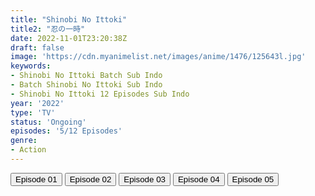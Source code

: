 ```yaml
---
title: "Shinobi No Ittoki"
title2: "忍の一時"
date: 2022-11-01T23:20:38Z
draft: false
image: 'https://cdn.myanimelist.net/images/anime/1476/125643l.jpg'
keywords:
- Shinobi No Ittoki Batch Sub Indo
- Batch Shinobi No Ittoki Sub Indo
- Shinobi No Ittoki 12 Episodes Sub Indo
year: '2022'
type: 'TV'
status: 'Ongoing'
episodes: '5/12 Episodes'
genre:
- Action
---
```


<div class="d-g gg-5 gtc-r ai-c">
<button onclick="window.open('?arc=aWc3rDhN0w_20221005/1/MP4/Kuramanime-SNBITK-01-480p-Huntersekai','_blank')">Episode 01</button>
<button onclick="window.open('?arc=RCZ9OE8WtV_20221011/2/MP4/Kuramanime-SNBITK-02-480p-Huntersekai','_blank')">Episode 02</button>
<button onclick="window.open('?arc=DRsvswlWDk_20221018/3/MP4/Kuramanime-SNBITK-03-480p-Huntersekai','_blank')">Episode 03</button>
<button onclick="window.open('?arc=7wWoosQYFx_20221025/4/MP4/Kuramanime-SNBITK-04-480p-Huntersekai','_blank')">Episode 04</button>
<button onclick="window.open('?arc=v8jW0Ic21C_20221101/5/MP4/Kuramanime-SNBITK-05-480p-Huntersekai','_blank')">Episode 05</button>
</div>